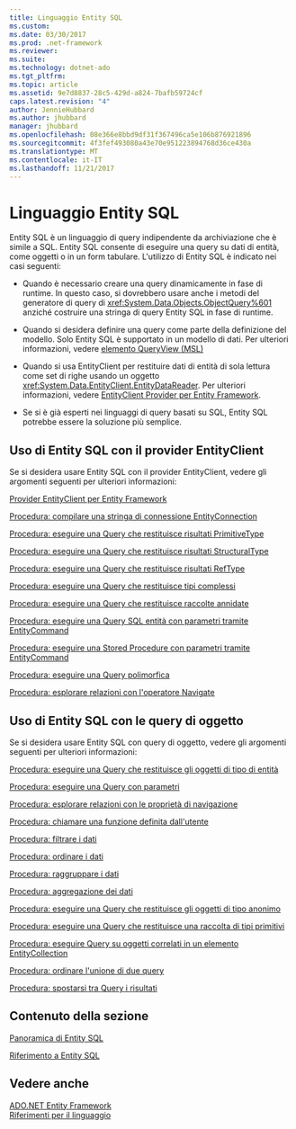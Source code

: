 ```yaml
---
title: Linguaggio Entity SQL
ms.custom: 
ms.date: 03/30/2017
ms.prod: .net-framework
ms.reviewer: 
ms.suite: 
ms.technology: dotnet-ado
ms.tgt_pltfrm: 
ms.topic: article
ms.assetid: 9e7d8837-28c5-429d-a824-7bafb59724cf
caps.latest.revision: "4"
author: JennieHubbard
ms.author: jhubbard
manager: jhubbard
ms.openlocfilehash: 08e366e8bbd9df31f367496ca5e106b876921896
ms.sourcegitcommit: 4f3fef493080a43e70e951223894768d36ce430a
ms.translationtype: MT
ms.contentlocale: it-IT
ms.lasthandoff: 11/21/2017
---
```

# <a name="entity-sql-language"></a>Linguaggio Entity SQL
Entity SQL è un linguaggio di query indipendente da archiviazione che è simile a SQL. Entity SQL consente di eseguire una query su dati di entità, come oggetti o in un form tabulare. L'utilizzo di Entity SQL è indicato nei casi seguenti:  
  
-   Quando è necessario creare una query dinamicamente in fase di runtime. In questo caso, si dovrebbero usare anche i metodi del generatore di query di <xref:System.Data.Objects.ObjectQuery%601> anziché costruire una stringa di query Entity SQL in fase di runtime.  
  
-   Quando si desidera definire una query come parte della definizione del modello. Solo Entity SQL è supportato in un modello di dati. Per ulteriori informazioni, vedere [elemento QueryView (MSL)](http://msdn.microsoft.com/en-us/f0426b34-45cb-4fd7-9777-e0570c5e0e80)  
  
-   Quando si usa EntityClient per restituire dati di entità di sola lettura come set di righe usando un oggetto <xref:System.Data.EntityClient.EntityDataReader>. Per ulteriori informazioni, vedere [EntityClient Provider per Entity Framework](../../../../../../docs/framework/data/adonet/ef/entityclient-provider-for-the-entity-framework.md).  
  
-   Se si è già esperti nei linguaggi di query basati su SQL, Entity SQL potrebbe essere la soluzione più semplice.  
  
## <a name="using-entity-sql-with-the-entityclient-provider"></a>Uso di Entity SQL con il provider EntityClient  
 Se si desidera usare Entity SQL con il provider EntityClient, vedere gli argomenti seguenti per ulteriori informazioni:  
  
 [Provider EntityClient per Entity Framework](../../../../../../docs/framework/data/adonet/ef/entityclient-provider-for-the-entity-framework.md)  
  
 [Procedura: compilare una stringa di connessione EntityConnection](../../../../../../docs/framework/data/adonet/ef/how-to-build-an-entityconnection-connection-string.md)  
  
 [Procedura: eseguire una Query che restituisce risultati PrimitiveType](../../../../../../docs/framework/data/adonet/ef/how-to-execute-a-query-that-returns-primitivetype-results.md)  
  
 [Procedura: eseguire una Query che restituisce risultati StructuralType](../../../../../../docs/framework/data/adonet/ef/how-to-execute-a-query-that-returns-structuraltype-results.md)  
  
 [Procedura: eseguire una Query che restituisce risultati RefType](../../../../../../docs/framework/data/adonet/ef/how-to-execute-a-query-that-returns-reftype-results.md)  
  
 [Procedura: eseguire una Query che restituisce tipi complessi](../../../../../../docs/framework/data/adonet/ef/how-to-execute-a-query-that-returns-complex-types.md)  
  
 [Procedura: eseguire una Query che restituisce raccolte annidate](../../../../../../docs/framework/data/adonet/ef/how-to-execute-a-query-that-returns-nested-collections.md)  
  
 [Procedura: eseguire una Query SQL entità con parametri tramite EntityCommand](../../../../../../docs/framework/data/adonet/ef/how-to-execute-a-parameterized-entity-sql-query-using-entitycommand.md)  
  
 [Procedura: eseguire una Stored Procedure con parametri tramite EntityCommand](../../../../../../docs/framework/data/adonet/ef/how-to-execute-a-parameterized-stored-procedure-using-entitycommand.md)  
  
 [Procedura: eseguire una Query polimorfica](../../../../../../docs/framework/data/adonet/ef/how-to-execute-a-polymorphic-query.md)  
  
 [Procedura: esplorare relazioni con l'operatore Navigate](../../../../../../docs/framework/data/adonet/ef/how-to-navigate-relationships-with-the-navigate-operator.md)  
  
## <a name="using-entity-sql-with-object-queries"></a>Uso di Entity SQL con le query di oggetto  
 Se si desidera usare Entity SQL con query di oggetto, vedere gli argomenti seguenti per ulteriori informazioni:  
  
 [Procedura: eseguire una Query che restituisce gli oggetti di tipo di entità](http://msdn.microsoft.com/en-us/f73e137d-1534-42bb-9e31-99ca42c19b48)  
  
 [Procedura: eseguire una Query con parametri](http://msdn.microsoft.com/en-us/42048f03-c65c-4d98-b50a-3e7d537a63e8)  
  
 [Procedura: esplorare relazioni con le proprietà di navigazione](http://msdn.microsoft.com/en-us/b1d71c7d-16a7-4b46-96ac-690176bd5057)  
  
 [Procedura: chiamare una funzione definita dall'utente](http://msdn.microsoft.com/en-us/ad131b86-8b4e-4747-8605-d4fc64fb9d02)  
  
 [Procedura: filtrare i dati](http://msdn.microsoft.com/en-us/776f8556-3350-4572-804a-b1513515c1b2)  
  
 [Procedura: ordinare i dati](http://msdn.microsoft.com/en-us/c05f2506-cb9d-4ebc-822b-300042ad53e7)  
  
 [Procedura: raggruppare i dati](http://msdn.microsoft.com/en-us/df801d9d-9a8a-4157-97a6-5016b18998e1)  
  
 [Procedura: aggregazione dei dati](http://msdn.microsoft.com/en-us/4cf04ce8-3c0f-4f88-9d97-8fac8622598d)  
  
 [Procedura: eseguire una Query che restituisce gli oggetti di tipo anonimo](http://msdn.microsoft.com/en-us/3b264025-e911-4d73-90ce-992d2b9d189d)  
  
 [Procedura: eseguire una Query che restituisce una raccolta di tipi primitivi](http://msdn.microsoft.com/en-us/115b52c0-4f27-4253-8991-284b450000b5)  
  
 [Procedura: eseguire Query su oggetti correlati in un elemento EntityCollection](http://msdn.microsoft.com/en-us/11ce946f-16f8-4c1d-9d80-f740853807ba)  
  
 [Procedura: ordinare l'unione di due query](http://msdn.microsoft.com/en-us/853c583a-eaba-4400-830d-be974e735313)  
  
 [Procedura: spostarsi tra Query i risultati](http://msdn.microsoft.com/en-us/ffc0f920-e7de-42e0-9b12-ef356421d030)  
  
## <a name="in-this-section"></a>Contenuto della sezione  
 [Panoramica di Entity SQL](../../../../../../docs/framework/data/adonet/ef/language-reference/entity-sql-overview.md)  
  
 [Riferimento a Entity SQL](../../../../../../docs/framework/data/adonet/ef/language-reference/entity-sql-reference.md)  
  
## <a name="see-also"></a>Vedere anche  
 [ADO.NET Entity Framework](../../../../../../docs/framework/data/adonet/ef/index.md)  
 [Riferimenti per il linguaggio](../../../../../../docs/framework/data/adonet/ef/language-reference/index.md)
